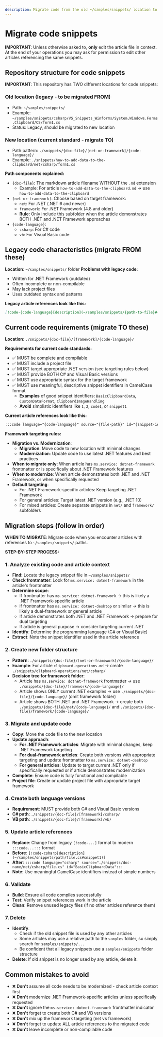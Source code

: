 ```yaml
---
description: Migrate code from the old ~/samples/snippets/ location to the relative ./snippets location.
---
```


# Migrate code snippets

**IMPORTANT**: Unless otherwise asked to, **only** edit the article file in context. At the end of your operations you may ask for permission to edit other articles referencing the same snippets.

## Repository structure for code snippets

**IMPORTANT**: This repository has TWO different locations for code snippets:

### Old location (legacy - to be migrated FROM)
- Path: `~/samples/snippets/`
- Example: `~/samples/snippets/csharp/VS_Snippets_Winforms/System.Windows.Forms.Clipboard/CS/form1.cs`
- Status: Legacy, should be migrated to new location

### New location (current standard - migrate TO)
- Path pattern: `./snippets/{doc-file}/[net-or-framework]/{code-language}/`
- Example: `./snippets/how-to-add-data-to-the-clipboard/net/csharp/form1.cs`

**Path components explained:**
- `{doc-file}`: The markdown article filename WITHOUT the `.md` extension
  - Example: For article `how-to-add-data-to-the-clipboard.md` → use `how-to-add-data-to-the-clipboard`
- `[net-or-framework]`: Choose based on target framework:
  - `net`: For .NET (.NET 6 and newer)
  - `framework`: For .NET Framework (4.8 and older)
  - **Rule**: Only include this subfolder when the article demonstrates BOTH .NET and .NET Framework approaches
- `{code-language}`: 
  - `csharp`: For C# code
  - `vb`: For Visual Basic code

## Legacy code characteristics (migrate FROM these)

**Location**: `~/samples/snippets/` folder
**Problems with legacy code:**
- Written for .NET Framework (outdated)
- Often incomplete or non-compilable
- May lack project files
- Uses outdated syntax and patterns

**Legacy article references look like this:**
```markdown
[!code-{code-language}[description](~/samples/snippets/{path-to-file}#{snippet-identifier})]
```

## Current code requirements (migrate TO these)

**Location**: `./snippets/{doc-file}/[framework]/{code-language}/`

**Requirements for current code standards:**
- ✅ MUST be complete and compilable
- ✅ MUST include a project file
- ✅ MUST target appropriate .NET version (see targeting rules below)
- ✅ MUST provide BOTH C# and Visual Basic versions
- ✅ MUST use appropriate syntax for the target framework
- ✅ MUST use meaningful, descriptive snippet identifiers in CamelCase format
  - **Examples** of good snippet identifiers: `BasicClipboardData`, `CustomDataFormat`, `ClipboardImageHandling`
  - **Avoid** simplistic identifiers like `1`, `2`, `code1`, or `snippet1`

**Current article references look like this:**
```markdown
:::code language="{code-language}" source="{file-path}" id="{snippet-identifier}":::
```

**Framework targeting rules:**
- **Migration vs. Modernization**: 
  - **Migration**: Move code to new location with minimal changes
  - **Modernization**: Update code to use latest .NET features and best practices
- **When to migrate only**: When article has `ms.service: dotnet-framework` frontmatter or is specifically about .NET Framework features
- **When to modernize**: When article demonstrates both .NET and .NET Framework, or when specifically requested
- **Default targeting**: 
  - For .NET Framework-specific articles: Keep targeting .NET Framework
  - For general articles: Target latest .NET version (e.g., .NET 10)
  - For mixed articles: Create separate snippets in `net/` and `framework/` subfolders

## Migration steps (follow in order)

**WHEN TO MIGRATE**: Migrate code when you encounter articles with references to `~/samples/snippets/` paths.

**STEP-BY-STEP PROCESS:**

### 1. Analyze existing code and article context
- **Find**: Locate the legacy snippet file in `~/samples/snippets/`
- **Check frontmatter**: Look for `ms.service: dotnet-framework` in the article's frontmatter
- **Determine scope**: 
  - If frontmatter has `ms.service: dotnet-framework` → this is likely a .NET Framework-specific article
  - if frontmatter has `ms.service: dotnet-desktop` or similar → this is likely a dual-framework or general article
  - If article demonstrates both .NET and .NET Framework → prepare for dual targeting
  - If article is general purpose → consider targeting current .NET
- **Identify**: Determine the programming language (C# or Visual Basic)
- **Extract**: Note the snippet identifier used in the article reference

### 2. Create new folder structure
- **Pattern**: `./snippets/{doc-file}/[net-or-framework]/{code-language}/`
- **Example**: For article `clipboard-operations.md` → create `./snippets/clipboard-operations/net/csharp/`
- **Decision tree for framework folder**:
  - Article has `ms.service: dotnet-framework` frontmatter → use `./snippets/{doc-file}/framework/{code-language}/`
  - Article shows ONLY current .NET examples → use `./snippets/{doc-file}/{code-language}/` (omit framework folder)
  - Article shows BOTH .NET and .NET Framework → create both `./snippets/{doc-file}/net/{code-language}/` and `./snippets/{doc-file}/framework/{code-language}/`

### 3. Migrate and update code
- **Copy**: Move the code file to the new location
- **Update approach**:
  - **For .NET Framework articles**: Migrate with minimal changes, keep .NET Framework targeting
  - **For dual-framework articles**: Create both versions with appropriate targeting and update frontmatter to `ms.service: dotnet-desktop`
  - **For general articles**: Update to target current .NET only if specifically requested or if article demonstrates modernization
- **Complete**: Ensure code is fully functional and compilable
- **Project file**: Create or update project file with appropriate target framework

### 4. Create both language versions
- **Requirement**: MUST provide both C# and Visual Basic versions
- **C# path**: `./snippets/{doc-file}/[framework]/csharp/`
- **VB path**: `./snippets/{doc-file}/[framework]/vb/`

### 5. Update article references
- **Replace**: Change from legacy `[!code-...]` format to modern `:::code...:::` format
- **Before**: `[!code-csharp[description](~/samples/snippets/path/file.cs#snippet1)]`
- **After**: `:::code language="csharp" source="./snippets/doc-name/net/csharp/file.cs" id="BasicClipboardData":::`
- **Note**: Use meaningful CamelCase identifiers instead of simple numbers

### 6. Validate
- **Build**: Ensure all code compiles successfully
- **Test**: Verify snippet references work in the article
- **Clean**: Remove unused legacy files (if no other articles reference them)

### 7. Delete
- **Identify**:
  - Check if the old snippet file is used by any other articles
  - Some articles may use a relative path to the `samples` folder, so simply search for `samples/snippets/...`
  - Be confident that all legacy snippets use a `samples/snippets` folder structure
- **Delete**: If old snippet is no longer used by any article, delete it.

## Common mistakes to avoid

- ❌ **Don't** assume all code needs to be modernized - check article context first
- ❌ **Don't** modernize .NET Framework-specific articles unless specifically requested
- ❌ **Don't** ignore the `ms.service: dotnet-framework` frontmatter indicator
- ❌ **Don't** forget to create both C# and VB versions
- ❌ **Don't** mix up the framework targeting (net vs framework)
- ❌ **Don't** forget to update ALL article references to the migrated code
- ❌ **Don't** leave incomplete or non-compilable code
